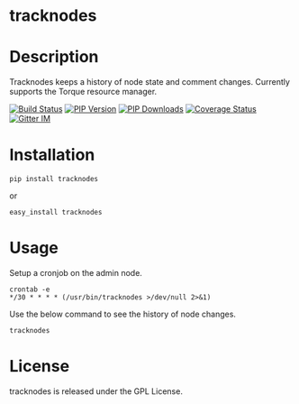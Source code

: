 tracknodes
=====================

Description
===========

Tracknodes keeps a history of node state and comment changes. Currently supports the Torque resource manager.

[![Build Status](https://secure.travis-ci.org/NREL/tracknodes.png?branch=develop "tracknodes latest build")](http://travis-ci.org/NREL/tracknodes)
[![PIP Version](https://img.shields.io/pypi/v/tracknodes.svg "tracknodes PyPI version")](https://pypi.python.org/pypi/tracknodes)
[![PIP Downloads](https://img.shields.io/pypi/dm/tracknodes.svg "tracknodes PyPI downloads")](https://pypi.python.org/pypi/tracknodes)
[![Coverage Status](https://coveralls.io/repos/NREL/tracknodes/badge.svg?branch=develop&service=github)](https://coveralls.io/github/NREL/tracknodes?branch=develop)
[![Gitter IM](https://badges.gitter.im/Join%20Chat.svg)](https://gitter.im/NREL/tracknodes)


Installation
===========

```shell
pip install tracknodes
```

or

```shell
easy_install tracknodes
```

Usage
===========

Setup a cronjob on the admin node.

```shell
crontab -e
*/30 * * * * (/usr/bin/tracknodes >/dev/null 2>&1)
```

Use the below command to see the history of node changes.

```shell
tracknodes
```

License
=======

tracknodes is released under the GPL License.
